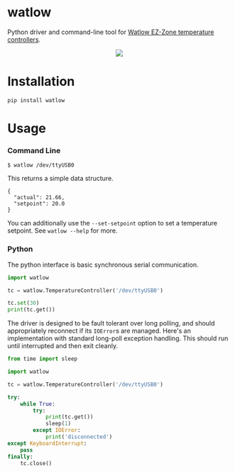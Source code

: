 # watlow
Python driver and command-line tool for [Watlow EZ-Zone temperature controllers](https://www.watlow.com/en/products/controllers/temperature-and-process-controllers/ez-zone-pm-controller).

<p align="center">
  <img src="https://www.watlow.com/-/media/images/products/new--controllers/integrated-multi-function/tp_pm_480.ashx" />
</p>

Installation
============

```
pip install watlow
```

Usage
=====

### Command Line

```
$ watlow /dev/ttyUSB0
```

This returns a simple data structure.

```
{
  "actual": 21.66,
  "setpoint": 20.0
}
```

You can additionally use the `--set-setpoint` option to set a temperature setpoint.
See `watlow --help` for more.

### Python

The python interface is basic synchronous serial communication.

```python
import watlow

tc = watlow.TemperatureController('/dev/ttyUSB0')

tc.set(30)
print(tc.get())
```

The driver is designed to be fault tolerant over long polling, and should
appropriately reconnect if its `IOError`s are managed. Here's an implementation
with standard long-poll exception handling. This should run until interrupted and
then exit cleanly.

```python
from time import sleep

import watlow

tc = watlow.TemperatureController('/dev/ttyUSB0')

try:
    while True:
        try:
            print(tc.get())
            sleep(1)
        except IOError:
            print('disconnected')
except KeyboardInterrupt:
    pass
finally:
    tc.close()
```
